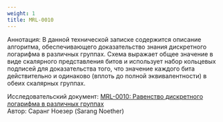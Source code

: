 ```yaml
---
weight: 1
title: MRL-0010
---
```


Аннотация: В данной технической записке содержится описание алгоритма, обеспечивающего доказательство знания дискретного логарифма в различных группах. Схема выражает общее значение в виде скалярного представления битов и использует набор кольцевых подписей для доказательства того, что значение каждого бита действительно и одинаково (вплоть до полной эквивалентности) в обеих скалярных группах.​​

Исследовательский документ: [MRL-0010: Равенство дискретного логарифма в различных группах](https://docs.xmr.ru/research/mrl-0010/MRL-0010.pdf)  
Автор: Саранг Ноезер (Sarang Noether)
